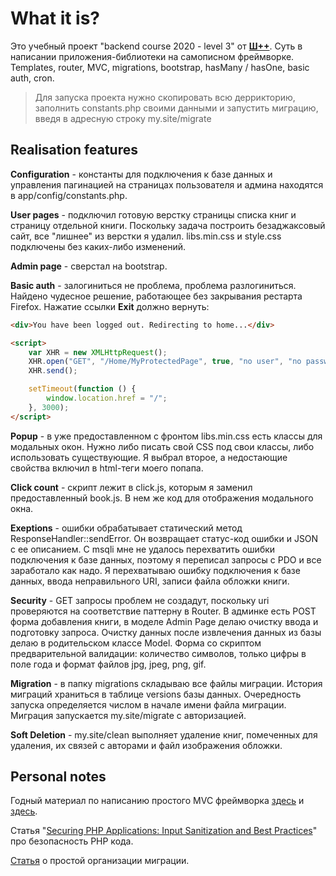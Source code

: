 # What it is?

Это учебный проект "backend course 2020 - level 3" от **[Ш++](https://programming.org.ua)**.
Суть в написании приложения-библиотеки на самописном фреймворке. 
Templates, router, MVC, migrations, bootstrap, hasMany / hasOne, basic auth, cron.

>Для запуска проекта нужно скопировать всю деррикторию,
заполнить constants.php своими данными и запустить миграцию,
введя в адресную строку my.site/migrate

## Realisation features

**Configuration** - константы для подключения к базе данных
и управления пагинацией на страницах пользователя и админа находятся в app/config/constants.php.

**User pages** - подключил готовую верстку страницы списка книг и страницу отдельной книги.
Поскольку задача построить безаджаксовый сайт, все "лишнее" из верстки я удалил.
libs.min.css и style.css подключены без каких-либо изменений.

**Admin page** - сверстал на bootstrap.

**Basic auth** - залогиниться не проблема, проблема разлогиниться.
Найдено чудесное решение, работающее без закрывания рестарта Firefox. Нажатие ссылки **Exit** должно вернуть:
```HTML
<div>You have been logged out. Redirecting to home...</div>    

<script>
    var XHR = new XMLHttpRequest();
    XHR.open("GET", "/Home/MyProtectedPage", true, "no user", "no password");
    XHR.send();

    setTimeout(function () {
        window.location.href = "/";
    }, 3000);
</script>
```

**Popup** - в уже предоставленном с фронтом libs.min.css есть классы для модальных окон.
Нужно либо писать свой CSS под свои классы, либо использовать существующие.
Я выбрал второе, а недостающие свойства включил в html-теги моего попапа.

**Click count** - скрипт лежит в click.js, которым я заменил предоставленный book.js.
В нем же код для отображения модального окна.

**Exeptions** - ошибки обрабатывает статический метод ResponseHandler::sendError.
Он возвращает статус-код ошибки и JSON с ее описанием.
С msqli мне не удалось перехватить ошибки подключения к базе данных,
поэтому я переписал запросы с PDO и все заработало как надо.
Я перехватываю ошибку подключения к базе данных, ввода неправильного URI,
записи файла обложки книги.

**Security** - GET запросы проблем не создадут,
поскольку uri проверяются на соответствие паттерну в Router.
В админке есть  POST форма добавления книги,
в моделе Admin Page делаю очистку ввода и подготовку запроса.
Очистку данных после извлечения данных из базы делаю в родительском классе Model.
Форма со скриптом предварительной валидации: количество символов,
только цифры в поле года и формат файлов jpg, jpeg, png, gif.

**Migration** - в папку migrations складываю все файлы миграции.
История миграций храниться в таблице versions базы данных.
Очередность запуска определяется числом в начале имени файла миграции.
Миграция запускается my.site/migrate с авторизацией.

**Soft Deletion** - my.site/clean выполняет удаление книг, помеченных для удаления,
их связей с авторами и файл изображения обложки.

## Personal notes
Годный материал по написанию простого MVC фреймворка
[здесь](https://reintech.io/blog/building-php-mvc-framework-from-scratch)
и [здесь](https://code.mu/ru/php/book/oop/mvc/framework/intro/).

Статья "[Securing PHP Applications: Input Sanitization and Best Practices](https://reintech.io/blog/securing-php-applications-input-sanitization-best-practices)" про безопасность PHP кода.

[Статья](https://webdevkin.ru/posts/backend/mysql-migrations) о простой организации миграции.

